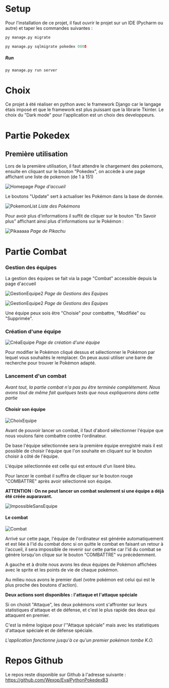 # Setup

Pour l'installation de ce projet, il faut ouvrir le projet sur un IDE (Pycharm ou autre) et taper les commandes suivantes : 

``` python
py manage.py migrate
```

``` python
py manage.py sqlmigrate pokedex 0008
```

##### Run 

``` python
py manage.py run server
```

# Choix 

Ce projet à été réaliser en python avec le framework Django car le langage étais imposé et que le framework est plus puissant que la librarie Tkinter.
Le choix du "Dark mode" pour l'application est un choix des developpeurs.
# Partie Pokedex

## Première utilisation

Lors de la première utilisation, il faut attendre le chargement des pokemons, ensuite en cliquant sur le bouton "Pokedex", on accède à une page affichant une liste de pokemon (de 1 à 151)

![Homepage](https://github.com/Wexop/EvalPythonPokedexB3/blob/master/AssetsDocs/Pasted%20image%2020231220161655.png?raw=true)
*Page d'accueil*

Le boutons "Update" sert à actualiser les Pokémon dans la base de donnée.

![PokemonList](https://github.com/Wexop/EvalPythonPokedexB3/blob/master/AssetsDocs/Pasted%20image%2020231220161617.png?raw=true)
*Liste des Pokémons*

Pour avoir plus d'informations il suffit de cliquer sur le bouton "En Savoir plus" affichant ainsi plus d'informations sur le Pokémon :

![Pikaaaaa](https://github.com/Wexop/EvalPythonPokedexB3/blob/master/AssetsDocs/Pasted%20image%2020231220161918.png?raw=true)
*Page de Pikachu*
# Partie Combat

### Gestion des équipes 

La gestion des équipes se fait via la page "Combat" accessible depuis la page d'accueil

![GestionEquipe2](https://github.com/Wexop/EvalPythonPokedexB3/blob/master/AssetsDocs/Pasted%20image%2020240111085827.png?raw=true)
*Page de Gestions des Equipes*

![GestionEquipe2](https://github.com/Wexop/EvalPythonPokedexB3/blob/master/AssetsDocs/Pasted%20image%2020240111084616.png?raw=true)
*Page de Gestions des Equipes*

Une équipe peux sois être "Choisie" pour combattre, "Modifiée" ou "Supprimée".

### Création d'une équipe

![CréaEquipe](https://github.com/Wexop/EvalPythonPokedexB3/blob/master/AssetsDocs/Pasted%20image%2020240111084842.png?raw=true)
*Page de création d'une équipe*

Pour modifier le Pokémon cliqué dessus et sélectionner le Pokémon par lequel vous souhaités le remplacer.
On peux aussi utiliser une barre de recherche pour trouver le Pokémon adapté.

### Lancement d'un combat
*Avant tout, la partie combat n'a pas pu être terminée complétement. Nous avons tout de même fait quelques tests que nous expliquerons dans cette partie*

#### Choisir son équipe
![ChoixEquipe](https://github.com/Wexop/EvalPythonPokedexB3/blob/master/AssetsDocs/choose_team.png?raw=true)

Avant de pouvoir lancer un combat, il faut d'abord sélectionner l'équipe que nous voulons faire combattre contre l'ordinateur.

De base l'équipe sélectionnée sera la première équipe enregistré mais il est possible de choisir l'équipe que l'on souhaite en cliquant sur le bouton choisir à côté de l'équipe.

L'équipe sélectionnée est celle qui est entouré d'un liseré bleu.

Pour lancer le combat il suffira de cliquer sur le bouton rouge "COMBATTRE" après avoir sélectionné son équipe.

**ATTENTION : On ne peut lancer un combat seulement si une équipe a déjà été créée auparavant.**

![ImpossibleSansEquipe](https://github.com/Wexop/EvalPythonPokedexB3/blob/master/AssetsDocs/zero_team.png?raw=true)

#### Le combat

![Combat](https://github.com/Wexop/EvalPythonPokedexB3/blob/master/AssetsDocs/combat.png?raw=true)

Arrivé sur cette page, l'équipe de l'ordinateur est générée automatiquement et est liée à l'id du combat donc si on quitte le combat en faisant un retour à l'accueil, il sera impossible de revenir sur cette partie car l'id du combat se génère lorsqu'on clique sur le bouton "COMBATTRE" vu précèdemment.

A gauche et à droite nous avons les deux équipes de Pokémon affichées avec le sprite et les points de vie de chaque pokémon.

Au milieu nous avons le premier duel (votre pokémon est celui qui est le plus proche des boutons d'action).

**Deux actions sont disponibles : l'attaque et l'attaque spéciale**

Si on choisit "Attaque", les deux pokémons vont s'affronter sur leurs statistiques d'attaque et de défense, et c'est le plus rapide des deux qui attaquent en premier.

C'est la même logique pour l'"Attaque spéciale" mais avec les statistiques d'attaque spéciale et de défense spéciale.

*L'application fonctionne jusqu'à ce qu'un premier pokémon tombe K.O.*

# Repos Github

Le repos reste disponible sur Github à l'adresse suivante : 
https://github.com/Wexop/EvalPythonPokedexB3
